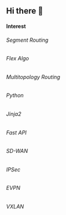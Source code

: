 ## Hi there 👋
#### Interest
###### Segment Routing
###### Flex Algo
###### Multitopology Routing
###### Python
###### Jinja2
###### Fast API
###### SD-WAN
###### IPSec
###### EVPN
###### VXLAN

<!--
**edwcrz/edwcrz** is a ✨ _special_ ✨ repository because its `README.md` (this file) appears on your GitHub profile.

Here are some ideas to get you started:

- 🔭 I’m currently working on ...
- 🌱 I’m currently learning ...
- 👯 I’m looking to collaborate on ...
- 🤔 I’m looking for help with ...
- 💬 Ask me about ...
- 📫 How to reach me: ...
- 😄 Pronouns: ...
- ⚡ Fun fact: ...
-->
